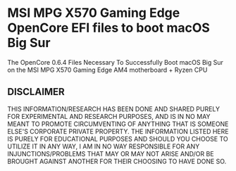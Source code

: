 # MSI MPG X570 Gaming Edge OpenCore EFI files to boot macOS Big Sur
The OpenCore 0.6.4 Files Necessary To Successfully Boot macOS Big Sur on the MSI MPG X570 Gaming Edge AM4 motherboard + Ryzen CPU

## DISCLAIMER

THIS INFORMATION/RESEARCH HAS BEEN DONE AND SHARED PURELY FOR EXPERIMENTAL AND RESEARCH PURPOSES, AND IS IN NO MAY MEANT TO PROMOTE CIRCUMVENTING OF ANYTHING THAT IS SOMEONE ELSE'S CORPORATE PRIVATE PROPERTY. THE INFORMATION LISTED HERE IS PURELY FOR EDUCATIONAL PURPOSES AND SHOULD YOU CHOOSE TO UTILIZE IT IN ANY WAY, I AM IN NO WAY RESPONSIBLE FOR ANY INJUNCTIONS/PROBLEMS THAT MAY OR MAY NOT ARISE AND/OR BE BROUGHT AGAINST ANOTHER FOR THEIR CHOOSING TO HAVE DONE SO.

